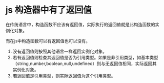 # js 构造器中有了返回值

在传统语言中，构造函数不应该有返回值，实际执行的返回值就是此构造函数的实例化对象。

而在js中构造函数可以有返回值也可以没有。

1. 没有返回值则按照其他语言一样返回实例化对象。
2. 若有返回值则检查其返回值是否为引用类型。如果是非引用类型，如基本类型（string,number,boolean,null,undefined）则与无返回值相同，实际返回其实例化对象。
3. 若返回值是引用类型，则实际返回值为这个引用类型。

